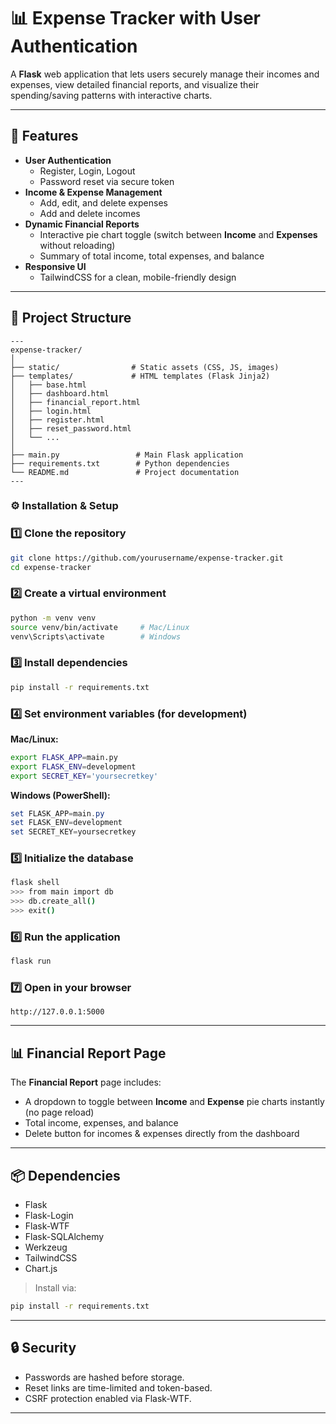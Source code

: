 # 📊 Expense Tracker with User Authentication

A **Flask** web application that lets users securely manage their incomes and expenses, view detailed financial reports, and visualize their spending/saving patterns with interactive charts.

---

## 🚀 Features

- **User Authentication**
  - Register, Login, Logout
  - Password reset via secure token
- **Income & Expense Management**
  - Add, edit, and delete expenses
  - Add and delete incomes
- **Dynamic Financial Reports**
  - Interactive pie chart toggle (switch between **Income** and **Expenses** without reloading)
  - Summary of total income, total expenses, and balance
- **Responsive UI**
  - TailwindCSS for a clean, mobile-friendly design

---

## 📂 Project Structure

```
---
expense-tracker/
│
├── static/                # Static assets (CSS, JS, images)
├── templates/             # HTML templates (Flask Jinja2)
│   ├── base.html
│   ├── dashboard.html
│   ├── financial_report.html
│   ├── login.html
│   ├── register.html
│   ├── reset_password.html
│   └── ...
│
├── main.py                 # Main Flask application
├── requirements.txt        # Python dependencies
└── README.md               # Project documentation
---
```

### ⚙️ Installation & Setup

### 1️⃣ Clone the repository
```bash
git clone https://github.com/yourusername/expense-tracker.git
cd expense-tracker
```

### 2️⃣ Create a virtual environment

```bash
python -m venv venv
source venv/bin/activate     # Mac/Linux
venv\Scripts\activate        # Windows
```

### 3️⃣ Install dependencies

```bash
pip install -r requirements.txt
```

### 4️⃣ Set environment variables (for development)

**Mac/Linux:**

```bash
export FLASK_APP=main.py
export FLASK_ENV=development
export SECRET_KEY='yoursecretkey'
```

**Windows (PowerShell):**

```powershell
set FLASK_APP=main.py
set FLASK_ENV=development
set SECRET_KEY=yoursecretkey
```

### 5️⃣ Initialize the database

```bash
flask shell
>>> from main import db
>>> db.create_all()
>>> exit()
```

### 6️⃣ Run the application

```bash
flask run
```

### 7️⃣ Open in your browser

```
http://127.0.0.1:5000
```

---

## 📊 Financial Report Page

The **Financial Report** page includes:

* A dropdown to toggle between **Income** and **Expense** pie charts instantly (no page reload)
* Total income, expenses, and balance
* Delete button for incomes & expenses directly from the dashboard

---

## 📦 Dependencies

* Flask
* Flask-Login
* Flask-WTF
* Flask-SQLAlchemy
* Werkzeug
* TailwindCSS
* Chart.js

> Install via:

```bash
pip install -r requirements.txt
```

---

## 🔒 Security

* Passwords are hashed before storage.
* Reset links are time-limited and token-based.
* CSRF protection enabled via Flask-WTF.

---

